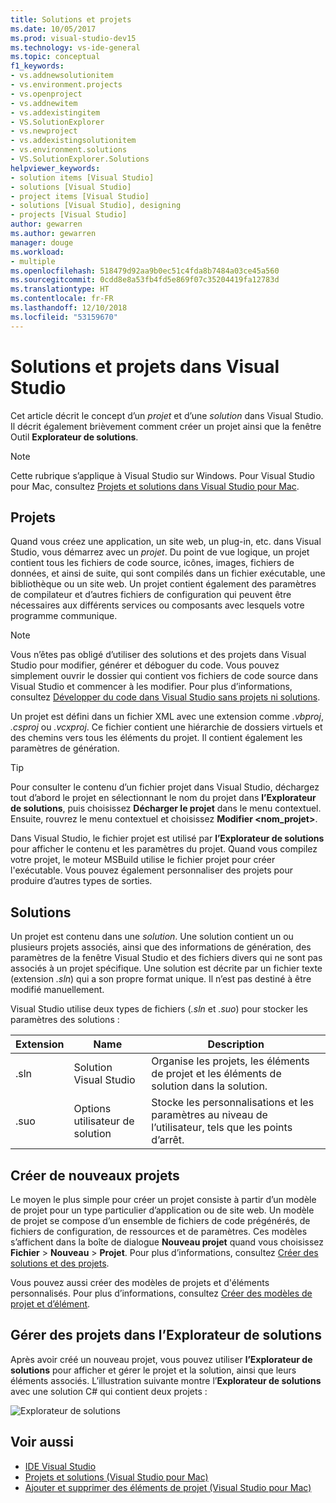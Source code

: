 ```yaml
---
title: Solutions et projets
ms.date: 10/05/2017
ms.prod: visual-studio-dev15
ms.technology: vs-ide-general
ms.topic: conceptual
f1_keywords:
- vs.addnewsolutionitem
- vs.environment.projects
- vs.openproject
- vs.addnewitem
- vs.addexistingitem
- VS.SolutionExplorer
- vs.newproject
- vs.addexistingsolutionitem
- vs.environment.solutions
- VS.SolutionExplorer.Solutions
helpviewer_keywords:
- solution items [Visual Studio]
- solutions [Visual Studio]
- project items [Visual Studio]
- solutions [Visual Studio], designing
- projects [Visual Studio]
author: gewarren
ms.author: gewarren
manager: douge
ms.workload:
- multiple
ms.openlocfilehash: 518479d92aa9b0ec51c4fda8b7484a03ce45a560
ms.sourcegitcommit: 0cdd8e8a53fb4fd5e869f07c35204419fa12783d
ms.translationtype: HT
ms.contentlocale: fr-FR
ms.lasthandoff: 12/10/2018
ms.locfileid: "53159670"
---
```

# <a name="solutions-and-projects-in-visual-studio"></a>Solutions et projets dans Visual Studio

Cet article décrit le concept d’un *projet* et d’une *solution* dans Visual Studio. Il décrit également brièvement comment créer un projet ainsi que la fenêtre Outil **Explorateur de solutions**.

> [!NOTE]
> Cette rubrique s’applique à Visual Studio sur Windows. Pour Visual Studio pour Mac, consultez [Projets et solutions dans Visual Studio pour Mac](/visualstudio/mac/projects-and-solutions).

## <a name="projects"></a>Projets

Quand vous créez une application, un site web, un plug-in, etc. dans Visual Studio, vous démarrez avec un *projet*. Du point de vue logique, un projet contient tous les fichiers de code source, icônes, images, fichiers de données, et ainsi de suite, qui sont compilés dans un fichier exécutable, une bibliothèque ou un site web. Un projet contient également des paramètres de compilateur et d’autres fichiers de configuration qui peuvent être nécessaires aux différents services ou composants avec lesquels votre programme communique.

> [!NOTE]
> Vous n’êtes pas obligé d’utiliser des solutions et des projets dans Visual Studio pour modifier, générer et déboguer du code. Vous pouvez simplement ouvrir le dossier qui contient vos fichiers de code source dans Visual Studio et commencer à les modifier. Pour plus d’informations, consultez [Développer du code dans Visual Studio sans projets ni solutions](../ide/develop-code-in-visual-studio-without-projects-or-solutions.md).

Un projet est défini dans un fichier XML avec une extension comme *.vbproj*, *.csproj* ou *.vcxproj*. Ce fichier contient une hiérarchie de dossiers virtuels et des chemins vers tous les éléments du projet. Il contient également les paramètres de génération.

> [!TIP]
> Pour consulter le contenu d’un fichier projet dans Visual Studio, déchargez tout d’abord le projet en sélectionnant le nom du projet dans **l’Explorateur de solutions**, puis choisissez **Décharger le projet** dans le menu contextuel. Ensuite, rouvrez le menu contextuel et choisissez **Modifier \<nom_projet\>**.

Dans Visual Studio, le fichier projet est utilisé par **l’Explorateur de solutions** pour afficher le contenu et les paramètres du projet. Quand vous compilez votre projet, le moteur MSBuild utilise le fichier projet pour créer l'exécutable. Vous pouvez également personnaliser des projets pour produire d’autres types de sorties.

## <a name="solutions"></a>Solutions

Un projet est contenu dans une *solution*. Une solution contient un ou plusieurs projets associés, ainsi que des informations de génération, des paramètres de la fenêtre Visual Studio et des fichiers divers qui ne sont pas associés à un projet spécifique. Une solution est décrite par un fichier texte (extension *.sln*) qui a son propre format unique. Il n’est pas destiné à être modifié manuellement.

Visual Studio utilise deux types de fichiers (*.sln* et *.suo*) pour stocker les paramètres des solutions :

|Extension|Name|Description|
|---------------|----------|-----------------|
|.sln|Solution Visual Studio|Organise les projets, les éléments de projet et les éléments de solution dans la solution.|
|.suo|Options utilisateur de solution|Stocke les personnalisations et les paramètres au niveau de l’utilisateur, tels que les points d’arrêt.|

## <a name="create-new-projects"></a>Créer de nouveaux projets

Le moyen le plus simple pour créer un projet consiste à partir d’un modèle de projet pour un type particulier d’application ou de site web. Un modèle de projet se compose d’un ensemble de fichiers de code prégénérés, de fichiers de configuration, de ressources et de paramètres. Ces modèles s’affichent dans la boîte de dialogue **Nouveau projet** quand vous choisissez **Fichier** > **Nouveau** > **Projet**. Pour plus d’informations, consultez [Créer des solutions et des projets](../ide/creating-solutions-and-projects.md).

Vous pouvez aussi créer des modèles de projets et d'éléments personnalisés. Pour plus d’informations, consultez [Créer des modèles de projet et d’élément](../ide/creating-project-and-item-templates.md).

## <a name="manage-projects-in-solution-explorer"></a>Gérer des projets dans l’Explorateur de solutions

Après avoir créé un nouveau projet, vous pouvez utiliser **l’Explorateur de solutions** pour afficher et gérer le projet et la solution, ainsi que leurs éléments associés. L’illustration suivante montre l’**Explorateur de solutions** avec une solution C# qui contient deux projets :

![Explorateur de solutions](../ide/media/vs2015_solution_explorer.png)

## <a name="see-also"></a>Voir aussi

- [IDE Visual Studio](../get-started/visual-studio-ide.md)
- [Projets et solutions (Visual Studio pour Mac)](/visualstudio/mac/projects-and-solutions)
- [Ajouter et supprimer des éléments de projet (Visual Studio pour Mac)](/visualstudio/mac/add-and-remove-project-items)